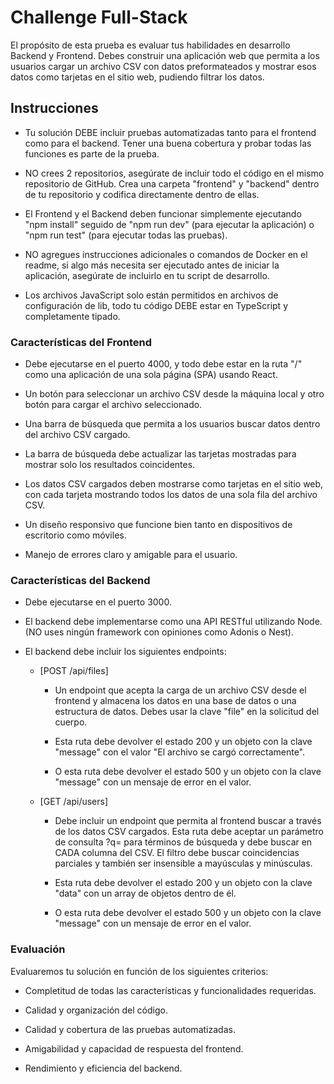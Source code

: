 # Challenge Full-Stack

El propósito de esta prueba es evaluar tus habilidades en desarrollo Backend y Frontend. Debes construir una aplicación web que permita a los usuarios cargar un archivo CSV con datos preformateados y mostrar esos datos como tarjetas en el sitio web, pudiendo filtrar los datos.

## Instrucciones

- Tu solución DEBE incluir pruebas automatizadas tanto para el frontend como para el backend. Tener una buena cobertura y probar todas las funciones es parte de la prueba.

- NO crees 2 repositorios, asegúrate de incluir todo el código en el mismo repositorio de GitHub. Crea una carpeta "frontend" y "backend" dentro de tu repositorio y codifica directamente dentro de ellas.

- El Frontend y el Backend deben funcionar simplemente ejecutando "npm install" seguido de "npm run dev" (para ejecutar la aplicación) o "npm run test" (para ejecutar todas las pruebas).

- NO agregues instrucciones adicionales o comandos de Docker en el readme, si algo más necesita ser ejecutado antes de iniciar la aplicación, asegúrate de incluirlo en tu script de desarrollo.

- Los archivos JavaScript solo están permitidos en archivos de configuración de lib, todo tu código DEBE estar en TypeScript y completamente tipado.

### Características del Frontend

- Debe ejecutarse en el puerto 4000, y todo debe estar en la ruta "/" como una aplicación de una sola página (SPA) usando React.

- Un botón para seleccionar un archivo CSV desde la máquina local y otro botón para cargar el archivo seleccionado.

- Una barra de búsqueda que permita a los usuarios buscar datos dentro del archivo CSV cargado.

- La barra de búsqueda debe actualizar las tarjetas mostradas para mostrar solo los resultados coincidentes.

- Los datos CSV cargados deben mostrarse como tarjetas en el sitio web, con cada tarjeta mostrando todos los datos de una sola fila del archivo CSV.

- Un diseño responsivo que funcione bien tanto en dispositivos de escritorio como móviles.

- Manejo de errores claro y amigable para el usuario.

### Características del Backend

- Debe ejecutarse en el puerto 3000.

- El backend debe implementarse como una API RESTful utilizando Node. (NO uses ningún framework con opiniones como Adonis o Nest).

- El backend debe incluir los siguientes endpoints:

  - [POST /api/files]

    - Un endpoint que acepta la carga de un archivo CSV desde el frontend y almacena los datos en una base de datos o una estructura de datos. Debes usar la clave "file" en la solicitud del cuerpo.

    - Esta ruta debe devolver el estado 200 y un objeto con la clave "message" con el valor "El archivo se cargó correctamente".

    - O esta ruta debe devolver el estado 500 y un objeto con la clave "message" con un mensaje de error en el valor.

  - [GET /api/users]

    - Debe incluir un endpoint que permita al frontend buscar a través de los datos CSV cargados. Esta ruta debe aceptar un parámetro de consulta ?q= para términos de búsqueda y debe buscar en CADA columna del CSV. El filtro debe buscar coincidencias parciales y también ser insensible a mayúsculas y minúsculas.

    - Esta ruta debe devolver el estado 200 y un objeto con la clave "data" con un array de objetos dentro de él.

    - O esta ruta debe devolver el estado 500 y un objeto con la clave "message" con un mensaje de error en el valor.

### Evaluación

Evaluaremos tu solución en función de los siguientes criterios:

- Completitud de todas las características y funcionalidades requeridas.

- Calidad y organización del código.

- Calidad y cobertura de las pruebas automatizadas.

- Amigabilidad y capacidad de respuesta del frontend.

- Rendimiento y eficiencia del backend.
